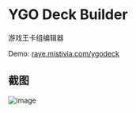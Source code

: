 # YGO Deck Builder

游戏王卡组编辑器

Demo: [raye.mistivia.com/ygodeck](https://raye.mistivia.com/ygodeck/#o6lXBaOpVwWjqVcFg0dLBfn5ewBwUKcCUuc5BI2UeADUmP0BrvTMAjkebAKufHMEXWh5BeFWRAJwhCsDvadvAUpwSQMS2aACgJaYAJSWmACKlpgAGXcGAHNnwQVgUk0Bhz2DA6G7BgUIMTwBgYVnAzKRLQQBS+AFKWGQA62pWwAuye8Bl3MqBKtuXAWYhMIEEtFCBdCWmADalpgA3+4aBd2y4wE=!0iNuAeEF3wXuZyIC6+mlA4uXFwDUD4MBHFb0BHebkwI=!)

## 截图

![image](https://github.com/user-attachments/assets/c66dd878-936c-416c-b08f-3cd6e4333c91)

